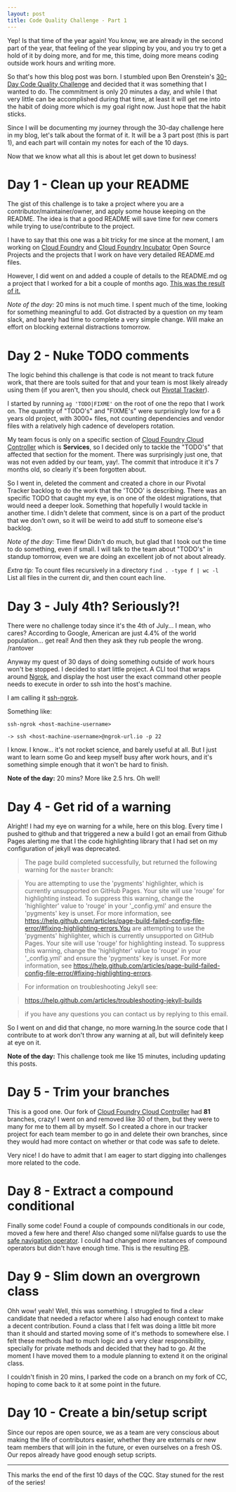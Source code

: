 ```yaml
---
layout: post
title: Code Quality Challenge - Part 1 
---
```


Yep! Is that time of the year again! You know, we are already in the second part of the year, that feeling of the year slipping by you, and you try to get a hold of it by doing more, and for me, this time, doing more means coding outside work hours and writing more.

So that's how this blog post was born. I stumbled upon Ben Orenstein's [30-Day Code Quality Challenge](https://www.codequalitychallenge.com/) and decided that it was something that I wanted to do. The commitment is only 20 minutes a day, and while I that very little can be accomplished during that time, at least it will get me into the habit of doing more which is my goal right now. Just hope that the habit sticks.

Since I will be documenting my journey through the 30-day challenge here in my blog, let's talk about the format of it. It will be a 3 part post (this is part 1), and each part will contain my notes for each of the 10 days.

Now that we know what all this is about let get down to business!

# Day 1 - Clean up your README

The gist of this challenge is to take a project where you are a contributor/maintainer/owner, and apply some house keeping on the README. The idea is that a good README will save time for new comers while trying to use/contribute to the project.

I have to say that this one was a bit tricky for me since at the moment, I am working on [Cloud Foundry](https://github.com/cloudfoundry) and [Cloud Foundry Incubator](https://github.com/cloudfoundry-incubator) Open Source Projects and the projects that I work on have very detailed README.md files.

However, I did went on and added a couple of details to the README.md og a project that I worked for a bit a couple of months ago. [This was the result of it.](https://github.com/cloudfoundry-incubator/gcp-broker-proxy/pull/6/files)

*Note of the day:* 20 mins is not much time. I spent much of the time, looking for something meaningful to add. Got distracted by a question on my team slack, and barely had time to complete a very simple change. Will make an effort on blocking external distractions tomorrow.

# Day 2 - Nuke TODO comments

The logic behind this challenge is that code is not meant to track future work, that there are tools suited for that and your team is most likely already using them (if you aren't, then you should, check out [Pivotal Tracker](https://www.pivotaltracker.com/dashboard)).

I started by running ```ag 'TODO|FIXME'``` on the root of one the repo that I work on. The quantity of "TODO's" and "FIXME's" were surprisingly low for a 6 years old project, with 3000+ files, not counting dependencies and vendor files with a relatively high cadence of developers rotation.

My team focus is only on a specific section of [Cloud Foundry Cloud Controller](https://github.com/cloudfoundry/cloud_controller_ng) which is **Services**, so I decided only to tackle the "TODO's" that affected that section for the moment. There was surprisingly just one, that was not even added by our team, yay!. The commit that introduce it it's 7 months old, so clearly it's been forgotten about.

So I went in, deleted the comment and created a chore in our Pivotal Tracker backlog to do the work that the 'TODO' is describing. There was an specific TODO that caught my eye, is on one of the oldest migrations, that would need a deeper look. Something that hopefully I would tackle in another time. I didn't delete that comment, since is on a part of the product that we don't own, so it will be weird to add stuff to someone else's backlog.

*Note of the day:* Time flew! Didn't do much, but glad that I took out the time to do something, even if small. I will talk to the team about "TODO's" in standup tomorrow, even we are doing an excellent job of not about already. 

*Extra tip:* To count files recursively in a directory 
```find . -type f | wc -l```
List all files in the current dir, and then count each line.

# Day 3 - July 4th? Seriously?!

There were no challenge today since it's the 4th of July... I mean, who cares? According to Google, American are just 4.4% of the world population... get real! And then they ask they rub people the wrong. /rantover

Anyway my quest of 30 days of doing something outside of work hours won't be stopped. I decided to start little project. A CLI tool that wraps around [Ngrok](https://ngrok.com/), and display the host user the exact command other people needs to execute in order to ssh into the host's machine.

I am calling it [ssh-ngrok](https://github.com/lurraca/ssh-ngrok). 

Something like:

```
ssh-ngrok <host-machine-username>

-> ssh <host-machine-username>@ngrok-url.io -p 22
```

I know. I know... it's not rocket science, and barely useful at all. But I just want to learn some Go and keep myself busy after work hours, and it's something simple enough that it won't be hard to finish.

**Note of the day:** 20 mins? More like 2.5 hrs. Oh well!

# Day 4 -  Get rid of a warning

Alright! I had my eye on warning for a while, here on this blog. Every time I pushed to github and that triggered a new a build I got an email from Github Pages alerting me that I the code highlighting library that I had set on my configuration of jekyll was deprecated.


> The page build completed successfully, but returned the following warning for the `master` branch:

> You are attempting to use the 'pygments' highlighter, which is currently unsupported on GitHub Pages. Your site will use 'rouge' for highlighting instead. To suppress this warning, change the 'highlighter' value to 'rouge' in your '_config.yml' and ensure the 'pygments' key is unset. For more information, see https://help.github.com/articles/page-build-failed-config-file-error/#fixing-highlighting-errors.You are attempting to use the 'pygments' highlighter, which is currently unsupported on GitHub Pages. Your site will use 'rouge' for highlighting instead. To suppress this warning, change the 'highlighter' value to 'rouge' in your '_config.yml' and ensure the 'pygments' key is unset. For more information, see https://help.github.com/articles/page-build-failed-config-file-error/#fixing-highlighting-errors.

> For information on troubleshooting Jekyll see:

>  https://help.github.com/articles/troubleshooting-jekyll-builds

> if you have any questions you can contact us by replying to this email.


So I went on and did that change, no more warning.In the source code that I contribute to at work don't throw any warning at all, but will definitely keep at eye on it.

**Note of the day:** This challenge took me like 15 minutes, including updating this posts. 

# Day 5 - Trim your branches

This is a good one. Our fork of [Cloud Foundry Cloud Controller](https://github.com/cloudfoundry/cloud_controller_ng) had **81** branches, crazy! I went on and removed like 30 of them, but they were to many for me to them all by myself. So I created a chore in our tracker project for each team member to go in and delete their own branches, since they would had more contact on whether or that code was safe to delete.

Very nice! I do have to admit that I am eager to start digging into challenges more related to the code.

# Day 8 - Extract a compound conditional

Finally some code! Found a couple of compounds conditionals in our code, moved a few here and there! Also changed some nil/false guards to use the [safe navigation operator](http://mitrev.net/ruby/2015/11/13/the-operator-in-ruby/). I could had changed more instances of compound operators but didn't have enough time. This is the resulting [PR](https://github.com/cloudfoundry/cloud_controller_ng/pull/1172).

# Day 9 - Slim down an overgrown class

Ohh wow! yeah! Well, this was something. I struggled to find a clear candidate that needed a refactor where I also had enough context to make a decent contribution. Found a class that I felt was doing a little bit more than it should and started moving some of it's methods to somewhere else. I felt these methods had to much logic and a very clear responsibility, specially for private methods and decided that they had to go. At the moment I have moved them to a module planning to extend it on the original class.

I couldn't finish in 20 mins, I parked the code on a branch on my fork of CC, hoping to come back to it at some point in the future.

# Day 10 - Create a bin/setup script

Since our repos are open source, we as a team are very conscious about making the life of contributors easier, whether they are externals or new team members that will join in the future, or even ourselves on a fresh OS. Our repos already have good enough setup scripts.

---

This marks the end of the first 10 days of the CQC. Stay stuned for the rest of the series!
